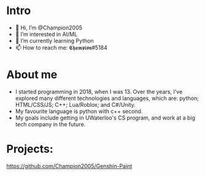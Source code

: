 # Intro
- 👋 Hi, I’m @Champion2005
- 👀 I’m interested in AI/ML
- 🌱 I’m currently learning Python
- 📫 How to reach me: 𝕮𝖍𝖆𝖒𝖕𝖎𝖔𝖓#5184

# About me 
- I started programming in 2018, when I was 13. Over the years, I've explored many different technologies and languages, which are: python; HTML/CSS/JS; C++; Lua/Roblox; and C#/Unity. 
- My favourite language is python with c++ second. 
- My goals include getting in UWaterloo's CS program, and work at a big tech company in the future.
<!---
Champion2005/Champion2005 is a ✨ special ✨ repository because its `README.md` (this file) appears on your GitHub profile.
You can click the Preview link to take a look at your changes.
--->
# Projects:
https://github.com/Champion2005/Genshin-Paint
